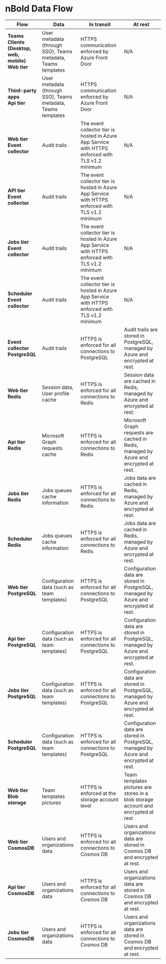 # nBold Data Flow

| **Flow** | **Data** | **In transit** | **At rest** |
| --- | --- | --- | --- |
| **Teams Clients (Desktop, web, mobile) <br> Web tier** | User metadata (through SSO), Teams metadata, Teams templates | HTTPS communication enforced by Azure Front Door | N/A |
| **Third-party apps <br> Api tier** | User metadata (through SSO), Teams metadata, Teams templates | HTTPS communication enforced by Azure Front Door | N/A |
| **Web tier <br> Event collector** | Audit trails | The event collector tier is hosted in Azure App Service with HTTPS enforced with TLS v1.2 minimum | N/A |
| **API tier <br> Event collector** | Audit trails | The event collector tier is hosted in Azure App Service with HTTPS enforced with TLS v1.2 minimum | N/A |
| **Jobs tier <br> Event collector** | Audit trails | The event collector tier is hosted in Azure App Service with HTTPS enforced with TLS v1.2 minimum | N/A |
| **Scheduler <br> Event collector** | Audit trails | The event collector tier is hosted in Azure App Service with HTTPS enforced with TLS v1.2 minimum | N/A |
| **Event collector <br> PostgreSQL** | Audit trails | HTTPS is enforced for all connections to PostgreSQL | Audit trails are stored in PostgreSQL, managed by Azure and encrypted at rest. |
| **Web tier <br> Redis** | Session data, User profile cache | HTTPS is enforced for all connections to Redis | Session data are cached in Redis, managed by Azure and encrypted at rest. |
| **Api tier <br> Redis** | Microsoft Graph requests cache | HTTPS is enforced for all connections to Redis | Microsoft Graph requests are cached in Redis, managed by Azure and encrypted at rest. |
| **Jobs tier <br> Redis** | Jobs queues cache information | HTTPS is enforced for all connections to Redis | Jobs data are cached in Redis, managed by Azure and encrypted at rest. |
| **Scheduler <br> Redis** | Jobs queues cache information | HTTPS is enforced for all connections to Redis | Jobs data are cached in Redis, managed by Azure and encrypted at rest. |
| **Web tier <br> PostgreSQL** | Configuration data (such as team templates) | HTTPS is enforced for all connections to PostgreSQL | Configuration data are stored in PostgreSQL, managed by Azure and encrypted at rest. |
| **Api tier <br> PostgreSQL** | Configuration data (such as team templates) | HTTPS is enforced for all connections to PostgreSQL | Configuration data are stored in PostgreSQL, managed by Azure and encrypted at rest. |
| **Jobs tier <br> PostgreSQL** | Configuration data (such as team templates) | HTTPS is enforced for all connections to PostgreSQL | Configuration data are stored in PostgreSQL, managed by Azure and encrypted at rest. |
| **Scheduler <br> PostgreSQL** | Configuration data (such as team templates) | HTTPS is enforced for all connections to PostgreSQL | Configuration data are stored in PostgreSQL, managed by Azure and encrypted at rest. |
| **Web tier <br> Blob storage** | Team templates pictures | HTTPS is enforced at the storage account level | Team templates pictures are stores in a blob storage account and encrypted at rest |
| **Web tier <br> CosmosDB** | Users and organizations data | HTTPS is enforced for all connections to Cosmos DB | Users and organizations data are stored in Cosmos DB and encrypted at rest. |
| **Api tier <br> CosmosDB** | Users and organizations data | HTTPS is enforced for all connections to Cosmos DB | Users and organizations data are stored in Cosmos DB and encrypted at rest. |
| **Jobs tier <br> CosmosDB** | Users and organizations data | HTTPS is enforced for all connections to Cosmos DB | Users and organizations data are stored in Cosmos DB and encrypted at rest. |
